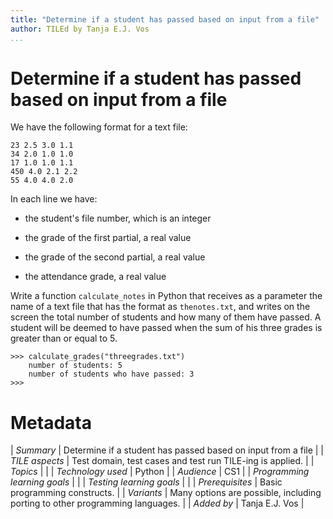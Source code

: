 ```yaml
---
title: "Determine if a student has passed based on input from a file"
author: TILEd by Tanja E.J. Vos
...
```


# Determine if a student has passed based on input from a file

We have the following format for a text file:

```small
23 2.5 3.0 1.1
34 2.0 1.0 1.0
17 1.0 1.0 1.1
450 4.0 2.1 2.2
55 4.0 4.0 2.0
```

In each line we have:

-   the student's file number, which is an integer

-   the grade of the first partial, a real value

-   the grade of the second partial, a real value

-   the attendance grade, a real value

Write a function `calculate_notes` in Python that receives as a parameter the name of a text file that has the format as `thenotes.txt`, and writes on the screen the total number of students and how many of them have passed. A student will be deemed to have passed when the sum of his three grades is greater than or equal to 5.

```small
>>> calculate_grades("threegrades.txt")
    number of students: 5
    number of students who have passed: 3
>>> 
```

# Metadata

| *Summary*                     | Determine if a student has passed based on input from a file |
| *TILE aspects*                | Test domain, test cases and test run TILE-ing is applied. |
| *Topics*                      |  |
| *Technology used*             | Python |
| *Audience*                    | CS1 |
| *Programming learning goals*  |  |
| *Testing learning goals*      |  |
| *Prerequisites*               | Basic programming constructs. |
| *Variants*                    | Many options are possible, including porting to other programming languages. | 
| *Added by*                    | Tanja E.J. Vos |   

